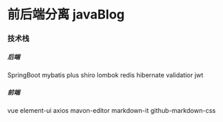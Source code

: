 # **前后端分离 javaBlog**

### 技术栈

##### 后端
SpringBoot
mybatis plus
shiro
lombok
redis
hibernate validatior
jwt

##### 前端

vue
element-ui
axios
mavon-editor
markdown-it
github-markdown-css
